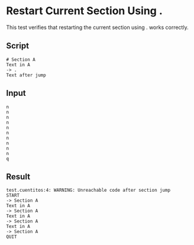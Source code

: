 # Restart Current Section Using .

This test verifies that restarting the current section using . works correctly.

## Script
```cuentitos
# Section A
Text in A
-> .
Text after jump
```

## Input
```input
n
n
n
n
n
n
n
n
n
n
q
```

## Result
```result
test.cuentitos:4: WARNING: Unreachable code after section jump
START
-> Section A
Text in A
-> Section A
Text in A
-> Section A
Text in A
-> Section A
QUIT
```
